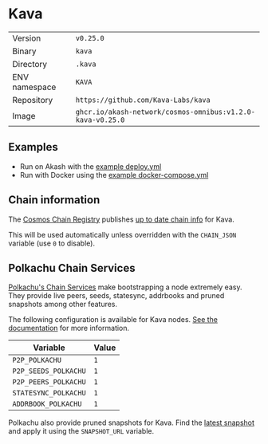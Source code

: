 # Kava

| | |
|---|---|
|Version|`v0.25.0`|
|Binary|`kava`|
|Directory|`.kava`|
|ENV namespace|`KAVA`|
|Repository|`https://github.com/Kava-Labs/kava`|
|Image|`ghcr.io/akash-network/cosmos-omnibus:v1.2.0-kava-v0.25.0`|

## Examples

- Run on Akash with the [example deploy.yml](./deploy.yml)
- Run with Docker using the [example docker-compose.yml](./docker-compose.yml)

## Chain information

The [Cosmos Chain Registry](https://github.com/cosmos/chain-registry) publishes [up to date chain info](https://raw.githubusercontent.com/cosmos/chain-registry/master/kava/chain.json) for Kava.

This will be used automatically unless overridden with the `CHAIN_JSON` variable (use `0` to disable).

## Polkachu Chain Services

[Polkachu's Chain Services](https://www.polkachu.com/) make bootstrapping a node extremely easy. They provide live peers, seeds, statesync, addrbooks and pruned snapshots among other features.

The following configuration is available for Kava nodes. [See the documentation](../README.md#polkachu-services) for more information.

|Variable|Value|
|---|---|
|`P2P_POLKACHU`|`1`|
|`P2P_SEEDS_POLKACHU`|`1`|
|`P2P_PEERS_POLKACHU`|`1`|
|`STATESYNC_POLKACHU`|`1`|
|`ADDRBOOK_POLKACHU`|`1`|

Polkachu also provide pruned snapshots for Kava. Find the [latest snapshot](https://polkachu.com/tendermint_snapshots/akash) and apply it using the `SNAPSHOT_URL` variable.
